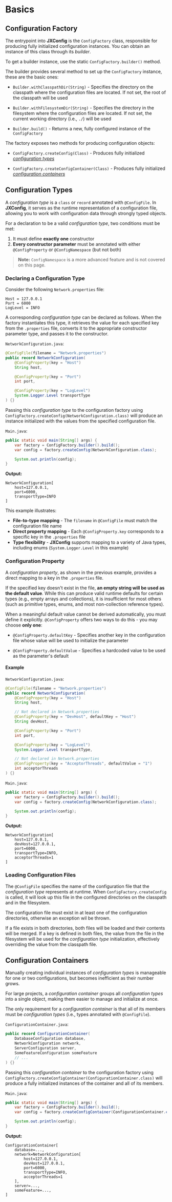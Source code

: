 # Basics

## Configuration Factory

The entrypoint into **JXConfig** is the `ConfigFactory` class, responsible for producing
fully initialized configuration instances. You can obtain an instance of this class through its *builder*.

To get a builder instance, use the static `ConfigFactory.builder()` method.

The builder provides several method to set up the `ConfigFactory` instance, these are the basic ones:

- `Builder.withClasspathDir(String)` - Specifies the directory on the classpath where the configuration files
  are located. If not set, the root of the classpath will be used

- `Builder.withFilesystemDir(String)` - Specifies the directory in the filesystem where the configuration files
  are located. If not set, the current working directory (i.e., `./`) will be used

- `Builder.build()` - Returns a new, fully configured instance of the `ConfigFactory`

The factory exposes two methods for producing configuration objects:

- `ConfigFactory.createConfig(Class)` - Produces fully initialized *[configuration types](#configuration-types)*

- `ConfigFactory.createConfigContainer(Class)` - Produces fully initialized
  *[configuration containers](#configuration-containers)*

## Configuration Types

A *configuration type* is a `class` or `record` annotated with `@ConfigFile`. In **JXConfig**, it serves as the runtime
representation of a configuration file, allowing you to work with configuration data through strongly typed objects.

For a declaration to be a valid *configuration type*, two conditions must be met:

1. It must define **exactly one** constructor
2. **Every constructor parameter** must be annotated with either `@ConfigProperty` or `@ConfigNamespace` (but not both)

> **Note:** `ConfigNamespace` is a more advanced feature and is not covered on this page.

### Declaring a Configuration Type

Consider the following `Network.properties` file:

```properties
Host = 127.0.0.1
Port = 6000
LogLevel = INFO
```

A corresponding *configuration type* can be declared as follows.
When the factory instantiates this type, it retrieves the value for each specified key from the `.properties` file,
converts it to the appropriate constructor parameter type, and passes it to the constructor.

`NetworkConfiguration.java`:

```java
@ConfigFile(filename = "Network.properties")
public record NetworkConfiguration(
    @ConfigProperty(key = "Host")
    String host,

    @ConfigProperty(key = "Port")
    int port,

    @ConfigProperty(key = "LogLevel")
    System.Logger.Level transportType
) {}
```

Passing this *configuration type* to the configuration factory using
`ConfigFactory.createConfig(NetworkConfiguration.class)` will produce an instance initialized
with the values from the specified configuration file.

`Main.java`:

```java
public static void main(String[] args) {
    var factory = ConfigFactory.builder().build();
    var config = factory.createConfig(NetworkConfiguration.class);

    System.out.println(config);
}
```

**Output:**

```
NetworkConfiguration[
    host=127.0.0.1,
    port=6000,
    transportType=INFO
]
```

This example illustrates:

- **File-to-type mapping** - The `filename` in `@ConfigFile` must match the configuration file name
- **Direct property mapping** - Each `@ConfigProperty.key` corresponds to a specific key in the `.properties` file
- **Type flexibility** - **JXConfig** supports mapping to a variety of Java types,
  including enums (`System.Logger.Level` in this example)

### Configuration Property

A *configuration property*, as shown in the previous example, provides a direct mapping to a key
in the `.properties` file.

If the specified key doesn't exist in the file, **an empty string will be used as the default value**.
While this can produce valid runtime defaults for certain types (e.g., empty arrays and collections),
it is insufficient for most others (such as primitive types, enums, and most non-collection reference types).

When a meaningful default value cannot be derived automatically, you must define it explicitly.
`@ConfigProperty` offers two ways to do this - you may choose **only one**:

- `@ConfigProperty.defaultKey` - Specifies another key in the configuration file whose value will be used
  to initialize the parameter

- `@ConfigProperty.defaultValue` - Specifies a hardcoded value to be used as the parameter's default

#### Example

`NetworkConfiguration.java`:

```java
@ConfigFile(filename = "Network.properties")
public record NetworkConfiguration(
    @ConfigProperty(key = "Host")
    String host,

    // Not declared in Network.properties
    @ConfigProperty(key = "DevHost", defaultKey = "Host")
    String devHost,

    @ConfigProperty(key = "Port")
    int port,

    @ConfigProperty(key = "LogLevel")
    System.Logger.Level transportType,

    // Not declared in Network.properties
    @ConfigProperty(key = "AcceptorThreads", defaultValue = "1")
    int acceptorThreads
) {}
```

`Main.java`:

```java
public static void main(String[] args) {
    var factory = ConfigFactory.builder().build();
    var config = factory.createConfig(NetworkConfiguration.class);

    System.out.println(config);
}
```

**Output:**

```
NetworkConfiguration[
    host=127.0.0.1,
    devHost=127.0.0.1,
    port=6000,
    transportType=INFO,
    acceptorThreads=1
]
```

### Loading Configuration Files

The `@ConfigFile` specifies the name of the configuration file that the *configuration type* represents at runtime.
When `ConfigFactory.createConfig` is called, it will look up this file in the configured directories on the classpath
and in the filesystem.

The configuration file must exist in at least one of the configuration directories,
otherwise an exception wil be thrown.

If a file exists in both directories, both files will be loaded and their contents will be merged.
If a key is defined in both files, the value from the file in the filesystem will be used for the
*configuration type* initialization, effectively overriding the value from the classpath file.

## Configuration Containers

Manually creating individual instances of *configuration types* is manageable for one or two configurations,
but becomes inefficient as their number grows.

For large projects, a *configuration container* groups all *configuration types* into a single object, making them
easier to manage and initialize at once.

The only requirement for a *configuration container* is that all of its members must be *configuration types*
(i.e., types annotated with `@ConfigFile`).

`ConfigurationContainer.java`:

```java
public record ConfigurationContainer(
    DatabaseConfiguration database,
    NetworkConfiguration network,
    ServerConfiguration server,
    SomeFeatureConfiguration someFeature
    // ...
) {}
```

Passing this *configuration container* to the configuration factory using
`ConfigFactory.createConfigContainer(ConfigurationContainer.class)` will produce a fully initialized instances
of the container and all of its members.

`Main.java`:

```java
public static void main(String[] args) {
    var factory = ConfigFactory.builder().build();
    var config = factory.createConfigContainer(ConfigurationContainer.class);

    System.out.println(config);
}
```

**Output:**

```
ConfigurationContainer[
    database=...,
    network=NetworkConfiguration[
        host=127.0.0.1,
        devHost=127.0.0.1,
        port=6000,
        transportType=INFO,
        acceptorThreads=1
    ],
    server=...,
    someFeature=...,
]
```
